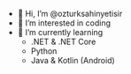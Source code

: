 - 👋 Hi, I’m @ozturksahinyetisir
- 👀 I’m interested in coding
- 🌱 I’m currently learning 
    - .NET & .NET Core
    - Python
    - Java & Kotlin (Android)
